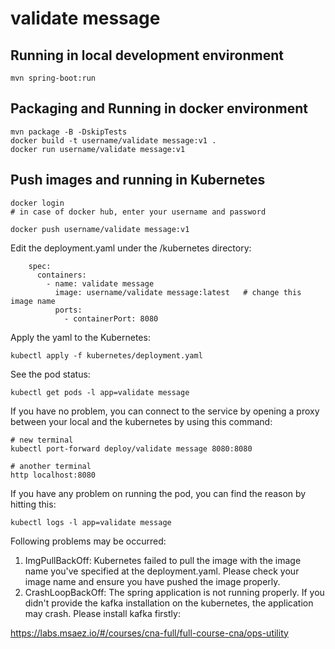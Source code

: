 # validate message

## Running in local development environment

```
mvn spring-boot:run
```

## Packaging and Running in docker environment

```
mvn package -B -DskipTests
docker build -t username/validate message:v1 .
docker run username/validate message:v1
```

## Push images and running in Kubernetes

```
docker login 
# in case of docker hub, enter your username and password

docker push username/validate message:v1
```

Edit the deployment.yaml under the /kubernetes directory:
```
    spec:
      containers:
        - name: validate message
          image: username/validate message:latest   # change this image name
          ports:
            - containerPort: 8080

```

Apply the yaml to the Kubernetes:
```
kubectl apply -f kubernetes/deployment.yaml
```

See the pod status:
```
kubectl get pods -l app=validate message
```

If you have no problem, you can connect to the service by opening a proxy between your local and the kubernetes by using this command:
```
# new terminal
kubectl port-forward deploy/validate message 8080:8080

# another terminal
http localhost:8080
```

If you have any problem on running the pod, you can find the reason by hitting this:
```
kubectl logs -l app=validate message
```

Following problems may be occurred:

1. ImgPullBackOff:  Kubernetes failed to pull the image with the image name you've specified at the deployment.yaml. Please check your image name and ensure you have pushed the image properly.
1. CrashLoopBackOff: The spring application is not running properly. If you didn't provide the kafka installation on the kubernetes, the application may crash. Please install kafka firstly:

https://labs.msaez.io/#/courses/cna-full/full-course-cna/ops-utility

